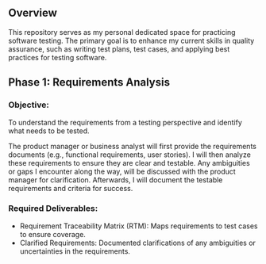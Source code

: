 ## Overview

This repository serves as my personal dedicated space for practicing software testing. The primary goal is to enhance my current skills in quality assurance, such as writing test plans, test cases, and applying best practices for testing software.

## Phase 1: Requirements Analysis
### Objective:
To understand the requirements from a testing perspective and identify what needs to be tested.

The product manager or business analyst will first provide the requirements documents (e.g., functional requirements, user stories). I will then analyze these requirements to ensure they are clear and testable. Any ambiguities or gaps I encounter along the way, will be discussed with the product manager for clarification. Afterwards, I will document the testable requirements and criteria for success.

### Required Deliverables:
- Requirement Traceability Matrix (RTM): Maps requirements to test cases to ensure coverage.
- Clarified Requirements: Documented clarifications of any ambiguities or uncertainties in the requirements.
